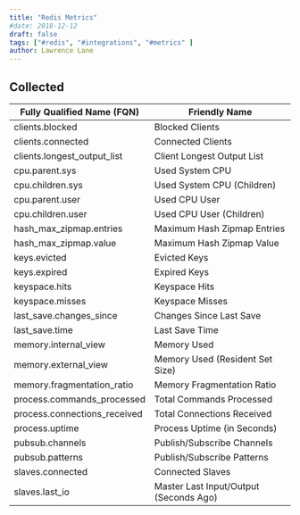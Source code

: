 ```yaml
---
title: "Redis Metrics"
#date: 2018-12-12
draft: false
tags: ["#redis", "#integrations", "#metrics" ]
author: Lawrence Lane
---
```


## Collected

| Fully Qualified Name (FQN)   | Friendly Name                          |
|------------------------------|----------------------------------------|
| clients.blocked              | Blocked Clients                        |
| clients.connected            | Connected Clients                      |
| clients.longest_output_list  | Client Longest Output List             |
| cpu.parent.sys               | Used System CPU                        |
| cpu.children.sys             | Used System CPU (Children)             |
| cpu.parent.user              | Used CPU User                          |
| cpu.children.user            | Used CPU User (Children)               |
| hash_max_zipmap.entries      | Maximum Hash Zipmap Entries            |
| hash_max_zipmap.value        | Maximum Hash Zipmap Value              |
| keys.evicted                 | Evicted Keys                           |
| keys.expired                 | Expired Keys                           |
| keyspace.hits                | Keyspace Hits                          |
| keyspace.misses              | Keyspace Misses                        |
| last_save.changes_since      | Changes Since Last Save                |
| last_save.time               | Last Save Time                         |
| memory.internal_view         | Memory Used                            |
| memory.external_view         | Memory Used (Resident Set Size)        |
| memory.fragmentation_ratio   | Memory Fragmentation Ratio             |
| process.commands_processed   | Total Commands Processed               |
| process.connections_received | Total Connections Received             |
| process.uptime               | Process Uptime (in Seconds)            |
| pubsub.channels              | Publish/Subscribe Channels             |
| pubsub.patterns              | Publish/Subscribe Patterns             |
| slaves.connected             | Connected Slaves                       |
| slaves.last_io               | Master Last Input/Output (Seconds Ago) |
